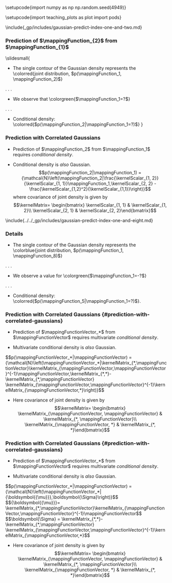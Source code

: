 \setupcode{import numpy as np
np.random.seed(4949)}

\setupcode{import teaching_plots as plot
import pods}

\include{_gp/includes/gaussian-predict-index-one-and-two.md}

### Prediction of $\mappingFunction_{2}$ from $\mappingFunction_{1}$

\slidesmall{
-   The single contour of the Gaussian density represents the
    \colorred{joint distribution, $p(\mappingFunction_1, \mappingFunction_2)$}

. . .

-   We observe that \colorgreen{$\mappingFunction_1=?$}

. . .

-   Conditional density:
    \colorred{$p(\mappingFunction_2|\mappingFunction_1=?)$}
}
	
### Prediction with Correlated Gaussians

-   Prediction of $\mappingFunction_2$ from $\mappingFunction_1$ requires *conditional density*.

-   Conditional density is *also* Gaussian.
    $$p(\mappingFunction_2|\mappingFunction_1) = {\mathcal{N}\left(\mappingFunction_2|\frac{\kernelScalar_{1, 2}}{\kernelScalar_{1, 1}}\mappingFunction_1,\kernelScalar_{2, 2} - \frac{\kernelScalar_{1,2}^2}{\kernelScalar_{1,1}}\right)}$$
    where covariance of joint density is given by
    $$\kernelMatrix= \begin{bmatrix} \kernelScalar_{1, 1} & \kernelScalar_{1, 2}\\ \kernelScalar_{2, 1} & \kernelScalar_{2, 2}\end{bmatrix}$$

\include{../../_gp/includes/gaussian-predict-index-one-and-eight.md}

### Details

-   The single contour of the Gaussian density represents the
    \colorblue{joint distribution, $p(\mappingFunction_1, \mappingFunction_8)$}

. . .

-   We observe a value for \colorgreen{$\mappingFunction_1=-?$}

. . .
	
-   Conditional density: \colorred{$p(\mappingFunction_5|\mappingFunction_1=?)$}.

### Prediction with Correlated Gaussians {#prediction-with-correlated-gaussians}

-   Prediction of $\mappingFunctionVector_*$ from $\mappingFunctionVector$ requires
    multivariate *conditional density*.

-   Multivariate conditional density is *also* Gaussian. 

<large>
    $$p(\mappingFunctionVector_*|\mappingFunctionVector) = {\mathcal{N}\left(\mappingFunctionVector_*|\kernelMatrix_{*,\mappingFunctionVector}\kernelMatrix_{\mappingFunctionVector,\mappingFunctionVector}^{-1}\mappingFunctionVector,\kernelMatrix_{*,*}-\kernelMatrix_{*,\mappingFunctionVector} \kernelMatrix_{\mappingFunctionVector,\mappingFunctionVector}^{-1}\kernelMatrix_{\mappingFunctionVector,*}\right)}$$</large>

-   Here covariance of joint density is given by
    $$\kernelMatrix= \begin{bmatrix} \kernelMatrix_{\mappingFunctionVector, \mappingFunctionVector} & \kernelMatrix_{*, \mappingFunctionVector}\\ \kernelMatrix_{\mappingFunctionVector, *} & \kernelMatrix_{*, *}\end{bmatrix}$$

### Prediction with Correlated Gaussians {#prediction-with-correlated-gaussians}

-   Prediction of $\mappingFunctionVector_*$ from $\mappingFunctionVector$ requires
    multivariate *conditional density*.

-   Multivariate conditional density is *also* Gaussian. 

<large>
$$p(\mappingFunctionVector_*|\mappingFunctionVector) = {\mathcal{N}\left(\mappingFunctionVector_*|{\boldsymbol{{\mu}}},\boldsymbol{\Sigma}\right)}$$
    $${\boldsymbol{{\mu}}}= \kernelMatrix_{*,\mappingFunctionVector}\kernelMatrix_{\mappingFunctionVector,\mappingFunctionVector}^{-1}\mappingFunctionVector$$
    $$\boldsymbol{\Sigma} = \kernelMatrix_{*,*}-\kernelMatrix_{*,\mappingFunctionVector} \kernelMatrix_{\mappingFunctionVector,\mappingFunctionVector}^{-1}\kernelMatrix_{\mappingFunctionVector,*}$$</large>

-   Here covariance of joint density is given by
    $$\kernelMatrix= \begin{bmatrix} \kernelMatrix_{\mappingFunctionVector, \mappingFunctionVector} & \kernelMatrix_{*, \mappingFunctionVector}\\ \kernelMatrix_{\mappingFunctionVector, *} & \kernelMatrix_{*, *}\end{bmatrix}$$

<!--frame end-->

